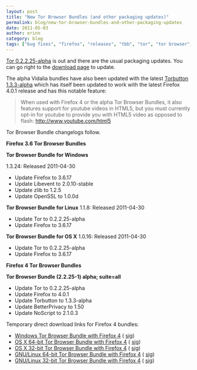 ```yaml
---
layout: post
title: "New Tor Browser Bundles (and other packaging updates)"
permalink: blog/new-tor-browser-bundles-and-other-packaging-updates
date: 2011-05-03
author: erinn
category: blog
tags: ["bug fixes", "firefox", "releases", "tbb", "tor", "tor browser", "tor browser bundle", "torbutton"]
---
```


[Tor 0.2.2.25-alpha](https://blog.torproject.org/blog/tor-02225-alpha-out) is out and there are the usual packaging updates. You can go right to the [download page](https://www.torproject.org/download) to update.

The alpha Vidalia bundles have also been updated with the latest [Torbutton 1.3.3-alpha](https://lists.torproject.org/pipermail/tor-talk/2011-May/020267.html) which has itself been updated to work with the latest Firefox 4.0.1 release and has this notable feature:

> When used with Firefox 4 or the alpha Tor Browser Bundles, it also
> features support for youtube videos in HTML5, but you must currently
> opt-in for youtube to provide you with HTML5 video as opposed to
> flash: http://www.youtube.com/html5

Tor Browser Bundle changelogs follow.

**Firefox 3.6 Tor Browser Bundles**

**Tor Browser Bundle for Windows**

1.3.24: Released 2011-04-30

- Update Firefox to 3.6.17
- Update Libevent to 2.0.10-stable
- Update zlib to 1.2.5
- Update OpenSSL to 1.0.0d

**Tor Browser Bundle for Linux**
1.1.8: Released 2011-04-30

- Update Tor to 0.2.2.25-alpha
- Update Firefox to 3.6.17

**Tor Browser Bundle for OS X**
1.0.16: Released 2011-04-30

- Update Tor to 0.2.2.25-alpha
- Update Firefox to 3.6.17

**Firefox 4 Tor Browser Bundles**

**Tor Browser Bundle (2.2.25-1) alpha; suite=all**

- Update Tor to 0.2.2.25-alpha
- Update Firefox to 4.0.1
- Update Torbutton to 1.3.3-alpha
- Update BetterPrivacy to 1.50
- Update NoScript to 2.1.0.3

Temporary direct download links for Firefox 4 bundles:

- [Windows Tor Browser Bundle with Firefox 4](https://torproject.org/dist/torbrowser/tor-browser-2.2.25-1-alpha_en-US.exe) ( [sig](https://torproject.org/dist/torbrowser/tor-browser-2.2.25-1-alpha_en-US.ex.asc))
- [OS X 64-bit Tor Browser Bundle with Firefox 4](https://torproject.org/dist/torbrowser/osx/TorBrowser-2.2.25-1-alpha-osx-x86_64-en-US.zip) ( [sig](https://torproject.org/dist/torbrowser/osx/TorBrowser-2.2.25-1-alpha-osx-x86_64-en-US.zip.asc))
- [OS X 32-bit Tor Browser Bundle with Firefox 4](https://torproject.org/dist/torbrowser/osx/TorBrowser-2.2.25-1-alpha-osx-i386-en-US.zip) ( [sig](https://torproject.org/dist/torbrowser/osx/TorBrowser-2.2.25-1-alpha-osx-i386-en-US.zip.asc))
- [GNU/Linux 64-bit Tor Browser Bundle with Firefox 4](https://torproject.org/dist/torbrowser/linux/tor-browser-gnu-linux-x86_64-2.2.25-1-alpha-en-US.tar.gz) ( [sig](https://torproject.org/dist/torbrowser/linux/tor-browser-gnu-linux-x86_64-2.2.25-1-alpha-en-US.tar.gz.asc))
- [GNU/Linux 32-bit Tor Browser Bundle with Firefox 4](https://torproject.org/dist/torbrowser/linux/tor-browser-gnu-linux-i686-2.2.25-1-alpha-en-US.tar.gz) ( [sig](https://torproject.org/dist/torbrowser/linux/tor-browser-gnu-linux-i686-2.2.25-1-alpha-en-US.tar.gz.asc))

